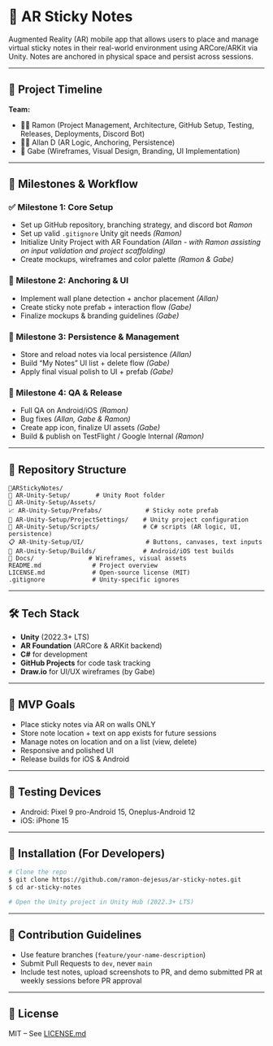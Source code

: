 # 📌 AR Sticky Notes

Augmented Reality (AR) mobile app that allows users to place and manage virtual sticky notes in their real-world environment using ARCore/ARKit via Unity. Notes are anchored in physical space and persist across sessions.

---

## 🔕️ Project Timeline

**Team:**

- 👨‍💻 Ramon (Project Management, Architecture, GitHub Setup, Testing, Releases, Deployments, Discord Bot)
- 👨‍💻 Allan D (AR Logic, Anchoring, Persistence)
- 🎨 Gabe (Wireframes, Visual Design, Branding, UI Implementation)

---

## 🚀 Milestones & Workflow

### ✅ Milestone 1: Core Setup

- Set up GitHub repository, branching strategy, and discord bot _Ramon_
- Set up valid `.gitignore` Unity git needs _(Ramon)_
- Initialize Unity Project with AR Foundation _(Allan - with Ramon assisting on input validation and project scaffolding)_
- Create mockups, wireframes and color palette _(Ramon & Gabe)_

### 🔧 Milestone 2: Anchoring & UI

- Implement wall plane detection + anchor placement _(Allan)_
- Create sticky note prefab + interaction flow _(Gabe)_
- Finalize mockups & branding guidelines _(Gabe)_

### 📀 Milestone 3: Persistence & Management

- Store and reload notes via local persistence _(Allan)_
- Build “My Notes” UI list + delete flow _(Gabe)_
- Apply final visual polish to UI + prefab _(Gabe)_

### 🧪 Milestone 4: QA & Release

- Full QA on Android/iOS _(Ramon)_
- Bug fixes _(Allan, Gabe & Ramon)_
- Create app icon, finalize UI assets _(Gabe)_
- Build & publish on TestFlight / Google Internal _(Ramon)_

---

## 📁 Repository Structure

```
📆ARStickyNotes/
📄 AR-Unity-Setup/       # Unity Root folder
👤 AR-Unity-Setup/Assets/
📈 AR-Unity-Setup/Prefabs/            # Sticky note prefab
📄 AR-Unity-Setup/ProjectSettings/    # Unity project configuration
📃 AR-Unity-Setup/Scripts/            # C# scripts (AR logic, UI, persistence)
📋 AR-Unity-Setup/UI/                 # Buttons, canvases, text inputs
📄 AR-Unity-Setup/Builds/             # Android/iOS test builds
📄 Docs/               # Wireframes, visual assets
README.md              # Project overview
LICENSE.md             # Open-source license (MIT)
.gitignore             # Unity-specific ignores

```

---

## 🛠️ Tech Stack

- **Unity** (2022.3+ LTS)
- **AR Foundation** (ARCore & ARKit backend)
- **C#** for development
- **GitHub Projects** for code task tracking
- **Draw.io** for UI/UX wireframes (by Gabe)

---

## 🎯 MVP Goals

- Place sticky notes via AR on walls ONLY
- Store note location + text on app exists for future sessions
- Manage notes on location and on a list (view, delete)
- Responsive and polished UI
- Release builds for iOS & Android

---

## 🧪 Testing Devices

- Android: Pixel 9 pro-Android 15, Oneplus-Android 12
- iOS: iPhone 15

---

## 📆 Installation (For Developers)

```bash
# Clone the repo
$ git clone https://github.com/ramon-dejesus/ar-sticky-notes.git
$ cd ar-sticky-notes

# Open the Unity project in Unity Hub (2022.3+ LTS)
```

---

## 👥 Contribution Guidelines

- Use feature branches (`feature/your-name-description`)
- Submit Pull Requests to `dev`, never `main`
- Include test notes, upload screenshots to PR, and demo submitted PR at weekly sessions before PR approval

---

## 📃 License

MIT – See [LICENSE.md](./LICENSE.md)
